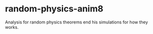 # random-physics-anim8
Analysis for random physics theorems end his simulations for how they works.
